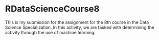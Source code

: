 # RDataScienceCourse8
This is my submission for the assignment for the 8th course in the Data Science Specialization. In this activity, we are tasked with determining the activity through the use of machine learning.
